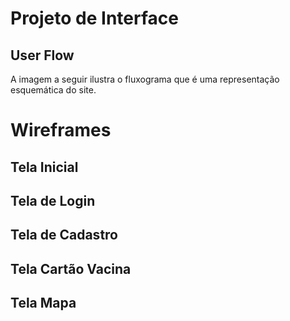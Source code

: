 # Projeto de Interface

## User Flow

A imagem a seguir ilustra o fluxograma que é uma representação esquemática do site. 

# Wireframes

## Tela Inicial

## Tela de Login

## Tela de Cadastro

## Tela Cartão Vacina

## Tela Mapa
